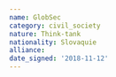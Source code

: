 ```yaml
---
name: GlobSec
category: civil_society
nature: Think-tank
nationality: Slovaquie
alliance: 
date_signed: '2018-11-12'
---
```

    